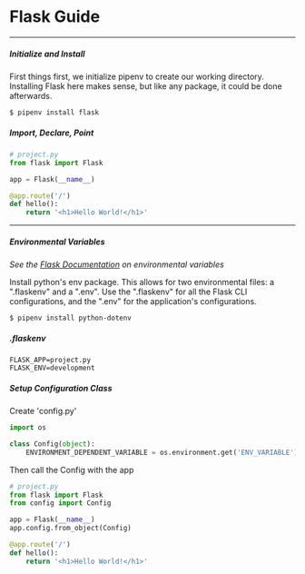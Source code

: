 # Flask Guide
-------
##### Initialize and Install 
First things first, we initialize pipenv to create our working directory. Installing Flask here makes sense, but like any package, it could be done afterwards.
``` 
$ pipenv install flask
```
##### Import, Declare, Point
```py
# project.py
from flask import Flask

app = Flask(__name__)

@app.route('/')
def hello():
    return '<h1>Hello World!</h1>'
```
-------
##### Environmental Variables
*See the [Flask Documentation](https://flask.palletsprojects.com/en/1.1.x/cli/#environment-variables-from-dotenv) on environmental variables*

Install python's env package. This allows for two environmental files: a ".flaskenv" and a ".env". Use the ".flaskenv" for all the Flask CLI configurations, and the ".env" for the application's configurations.

```
$ pipenv install python-dotenv
```
##### .flaskenv
```
FLASK_APP=project.py
FLASK_ENV=development
```

##### Setup Configuration Class
Create 'config.py'
```py
import os

class Config(object):
    ENVIRONMENT_DEPENDENT_VARIABLE = os.environment.get('ENV_VARIABLE') or 'default'
```

Then call the Config with the app
```py
# project.py
from flask import Flask
from config import Config

app = Flask(__name__)
app.config.from_object(Config)

@app.route('/')
def hello():
    return '<h1>Hello World!</h1>'
```

